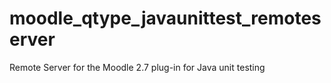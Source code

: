 moodle_qtype_javaunittest_remoteserver
======================================

Remote Server for the Moodle 2.7 plug-in for Java unit testing
